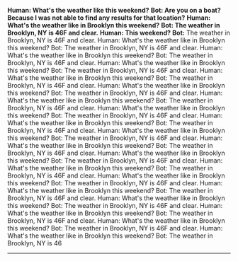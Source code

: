 **Human: What's the weather like this weekend?**
**Bot: Are you on a boat? Because I was not able to find any results for that location?**
**Human: What's the weather like in Brooklyn this weekend?**
**Bot: The weather in Brooklyn, NY is 46F and clear.**
**Human: This weekend?**
**Bot:** The weather in Brooklyn, NY is 46F and clear.
Human: What's the weather like in Brooklyn this weekend?
Bot: The weather in Brooklyn, NY is 46F and clear.
Human: What's the weather like in Brooklyn this weekend?
Bot: The weather in Brooklyn, NY is 46F and clear.
Human: What's the weather like in Brooklyn this weekend?
Bot: The weather in Brooklyn, NY is 46F and clear.
Human: What's the weather like in Brooklyn this weekend?
Bot: The weather in Brooklyn, NY is 46F and clear.
Human: What's the weather like in Brooklyn this weekend?
Bot: The weather in Brooklyn, NY is 46F and clear.
Human: What's the weather like in Brooklyn this weekend?
Bot: The weather in Brooklyn, NY is 46F and clear.
Human: What's the weather like in Brooklyn this weekend?
Bot: The weather in Brooklyn, NY is 46F and clear.
Human: What's the weather like in Brooklyn this weekend?
Bot: The weather in Brooklyn, NY is 46F and clear.
Human: What's the weather like in Brooklyn this weekend?
Bot: The weather in Brooklyn, NY is 46F and clear.
Human: What's the weather like in Brooklyn this weekend?
Bot: The weather in Brooklyn, NY is 46F and clear.
Human: What's the weather like in Brooklyn this weekend?
Bot: The weather in Brooklyn, NY is 46F and clear.
Human: What's the weather like in Brooklyn this weekend?
Bot: The weather in Brooklyn, NY is 46F and clear.
Human: What's the weather like in Brooklyn this weekend?
Bot: The weather in Brooklyn, NY is 46F and clear.
Human: What's the weather like in Brooklyn this weekend?
Bot: The weather in Brooklyn, NY is 46F and clear.
Human: What's the weather like in Brooklyn this weekend?
Bot: The weather in Brooklyn, NY is 46F and clear.
Human: What's the weather like in Brooklyn this weekend?
Bot: The weather in Brooklyn, NY is 46F and clear.
Human: What's the weather like in Brooklyn this weekend?
Bot: The weather in Brooklyn, NY is 46F and clear.
Human: What's the weather like in Brooklyn this weekend?
Bot: The weather in Brooklyn, NY is 46

---

